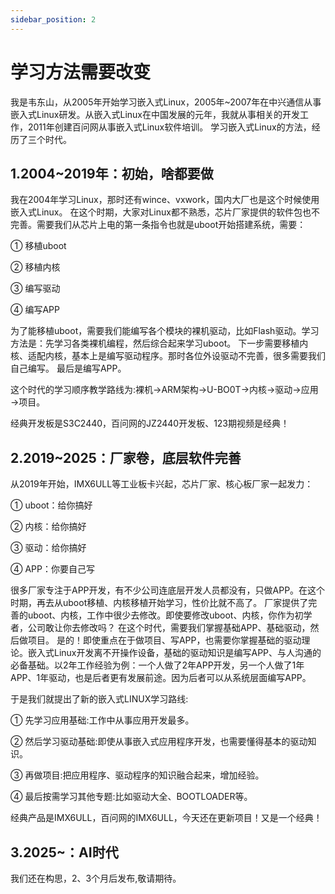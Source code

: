 ```yaml
---
sidebar_position: 2
---
```


# 学习方法需要改变

我是韦东山，从2005年开始学习嵌入式Linux，2005年~2007年在中兴通信从事嵌入式Linux研发。从嵌入式Linux在中国发展的元年，我就从事相关的开发工作，2011年创建百问网从事嵌入式Linux软件培训。
学习嵌入式Linux的方法，经历了三个时代。

## 1.2004~2019年：初始，啥都要做

我在2004年学习Linux，那时还有wince、vxwork，国内大厂也是这个时候使用嵌入式Linux。
在这个时期，大家对Linux都不熟悉，芯片厂家提供的软件包也不完善。需要我们从芯片上电的第一条指令也就是uboot开始搭建系统，需要：

① 移植uboot

② 移植内核

③ 编写驱动

④ 编写APP

为了能移植uboot，需要我们能编写各个模块的裸机驱动，比如Flash驱动。学习方法是：先学习各类裸机编程，然后综合起来学习uboot。
下一步需要移植内核、适配内核，基本上是编写驱动程序。那时各位外设驱动不完善，很多需要我们自己编写。
最后是编写APP。

这个时代的学习顺序教学路线为:裸机→ARM架构→U-BO0T→内核→驱动→应用→项目。

经典开发板是S3C2440，百问网的JZ2440开发板、123期视频是经典！

## 2.2019~2025：厂家卷，底层软件完善

从2019年开始，IMX6ULL等工业板卡兴起，芯片厂家、核心板厂家一起发力：

① uboot：给你搞好

② 内核：给你搞好

③ 驱动：给你搞好

④ APP：你要自己写

很多厂家专注于APP开发，有不少公司连底层开发人员都没有，只做APP。在这个时期，再去从uboot移植、内核移植开始学习，性价比就不高了。
厂家提供了完善的uboot、内核，工作中很少去修改。即使要修改uboot、内核，你作为初学者，公司敢让你去修改吗？
在这个时代，需要我们掌握基础APP、基础驱动，然后做项目。
是的！即使重点在于做项目、写APP，也需要你掌握基础的驱动理论。嵌入式Linux开发离不开操作设备，基础的驱动知识是编写APP、与人沟通的必备基础。以2年工作经验为例：一个人做了2年APP开发，另一个人做了1年APP、1年驱动，也是后者更有发展前途。因为后者可以从系统层面编写APP。

于是我们就提出了新的嵌入式LINUX学习路线:

① 先学习应用基础:工作中从事应用开发最多。

② 然后学习驱动基础:即使从事嵌入式应用程序开发，也需要懂得基本的驱动知识。

③ 再做项目:把应用程序、驱动程序的知识融合起来，增加经验。

④ 最后按需学习其他专题:比如驱动大全、BOOTLOADER等。

经典产品是IMX6ULL，百问网的IMX6ULL，今天还在更新项目！又是一个经典！


## 3.2025~：AI时代

我们还在构思，2、3个月后发布,敬请期待。